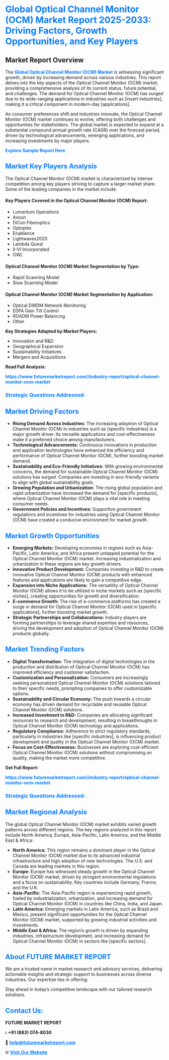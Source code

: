 <h1 style="color: #007BFF;">Global Optical Channel Monitor (OCM) Market Report 2025-2033: Driving Factors, Growth Opportunities, and Key Players</h1>

<section id="overview">
<h2>Market Report Overview</h2>
<p>The <a href="https://www.futuremarketreport.com//industry-report/optical-channel-monitor-ocm-market" style="color: #007BFF; text-decoration: none;"><strong>Global Optical Channel Monitor (OCM) Market</strong></a> is witnessing significant growth, driven by increasing demand across various industries. This report delves into the key aspects of the Optical Channel Monitor (OCM) market, providing a comprehensive analysis of its current status, future potential, and challenges. The demand for Optical Channel Monitor (OCM) has surged due to its wide-ranging applications in industries such as [insert industries], making it a critical component in modern-day [applications].</p>
<p>As consumer preferences shift and industries innovate, the Optical Channel Monitor (OCM) market continues to evolve, offering both challenges and opportunities for stakeholders. The global market is expected to expand at a substantial compound annual growth rate (CAGR) over the forecast period, driven by technological advancements, emerging applications, and increasing investments by major players.</p>
</section>

<section id="overview">
<p><a href="https://www.futuremarketreport.com//request-sample/reportId=81748" style="color: #007BFF; text-decoration: none;"><strong>Explore Sample Report Here</strong></a></p>
</section>

<section id="key-players">
<h2 style="color: #007BFF;">Market Key Players Analysis</h2>
<p>The Optical Channel Monitor (OCM) market is characterized by intense competition among key players striving to capture a larger market share. Some of the leading companies in the market include:</p>
<h4>Key Players Covered in the Optical Channel Monitor (OCM) Report:</h4>
<ul><li>Lumentum Operations</li><li>Axsun</li><li>DiCon Fiberoptics</li><li>Optoplex</li><li>Enablence</li><li>Lightwaves2020</li><li>Lambda Quest</li><li>II-VI Incorporated</li><li>OWL</li></ul>
<h4>Optical Channel Monitor (OCM) Market Segmentation by Type:</h4>
<ul><li>Rapid Scanning Model</li><li>Slow Scanning Model</li></ul>

<h4>Optical Channel Monitor (OCM) Market Segmentation by Application:</h4>
<ul><li>Optical DWDM Network Monitoring</li><li>EDFA Gain Tilt Control</li><li>ROADM Power Balancing</li><li>Other</li></ul>
<p><strong>Key Strategies Adopted by Market Players:</strong></p>
<ul>
<li>Innovation and R&D</li>
<li>Geographical Expansion</li>
<li>Sustainability Initiatives</li>
<li>Mergers and Acquisitions</li>
</ul>
</section>

<section>
<p><strong>Read Full Analysis: </strong></p><a href="https://www.futuremarketreport.com//industry-report/optical-channel-monitor-ocm-market" style="color: #007BFF; text-decoration: none;"><strong>https://www.futuremarketreport.com//industry-report/optical-channel-monitor-ocm-market</strong></a>
<h3 style="color: #007BFF;">Strategic Questions Addressed:</h3>
</section>

<section id="driving-factors">
<h2 style="color: #007BFF;">Market Driving Factors</h2>
<ul>
<li><strong>Rising Demand Across Industries:</strong> The increasing adoption of Optical Channel Monitor (OCM) in industries such as [specific industries] is a major growth driver. Its versatile applications and cost-effectiveness make it a preferred choice among manufacturers.</li>
<li><strong>Technological Advancements:</strong> Continuous innovations in production and application technologies have enhanced the efficiency and performance of Optical Channel Monitor (OCM), further boosting market demand.</li>
<li><strong>Sustainability and Eco-Friendly Initiatives:</strong> With growing environmental concerns, the demand for sustainable Optical Channel Monitor (OCM) solutions has surged. Companies are investing in eco-friendly variants to align with global sustainability goals.</li>
<li><strong>Growing Population and Urbanization:</strong> The rising global population and rapid urbanization have increased the demand for [specific products], where Optical Channel Monitor (OCM) plays a vital role in meeting consumer needs.</li>
<li><strong>Government Policies and Incentives:</strong> Supportive government regulations and incentives for industries using Optical Channel Monitor (OCM) have created a conducive environment for market growth.</li>
</ul>
</section>

<section id="growth-opportunities">
<h2 style="color: #007BFF;">Market Growth Opportunities</h2>
<ul>
<li><strong>Emerging Markets:</strong> Developing economies in regions such as Asia-Pacific, Latin America, and Africa present untapped potential for the Optical Channel Monitor (OCM) market. Increasing industrialization and urbanization in these regions are key growth drivers.</li>
<li><strong>Innovative Product Development:</strong> Companies investing in R&D to create innovative Optical Channel Monitor (OCM) products with enhanced features and applications are likely to gain a competitive edge.</li>
<li><strong>Expansion into Niche Applications:</strong> The versatility of Optical Channel Monitor (OCM) allows it to be utilized in niche markets such as [specific niches], creating opportunities for growth and diversification.</li>
<li><strong>E-commerce Growth:</strong> The rise of e-commerce platforms has created a surge in demand for Optical Channel Monitor (OCM) used in [specific applications], further boosting market growth.</li>
<li><strong>Strategic Partnerships and Collaborations:</strong> Industry players are forming partnerships to leverage shared expertise and resources, driving the development and adoption of Optical Channel Monitor (OCM) products globally.</li>
</ul>
</section>

<section id="trending-factors">
<h2 style="color: #007BFF;">Market Trending Factors</h2>
<ul>
<li><strong>Digital Transformation:</strong> The integration of digital technologies in the production and distribution of Optical Channel Monitor (OCM) has improved efficiency and customer satisfaction.</li>
<li><strong>Customization and Personalization:</strong> Consumers are increasingly seeking personalized Optical Channel Monitor (OCM) solutions tailored to their specific needs, prompting companies to offer customizable options.</li>
<li><strong>Sustainability and Circular Economy:</strong> The push towards a circular economy has driven demand for recyclable and reusable Optical Channel Monitor (OCM) solutions.</li>
<li><strong>Increased Investment in R&D:</strong> Companies are allocating significant resources to research and development, resulting in breakthroughs in Optical Channel Monitor (OCM) technology and applications.</li>
<li><strong>Regulatory Compliance:</strong> Adherence to strict regulatory standards, particularly in industries like [specific industries], is influencing product development and quality in the Optical Channel Monitor (OCM) market.</li>
<li><strong>Focus on Cost-Effectiveness:</strong> Businesses are exploring cost-efficient Optical Channel Monitor (OCM) solutions without compromising on quality, making the market more competitive.</li>
</ul>
</section>

<section>
<p><strong>Get Full Report: </strong></p><a href="https://www.futuremarketreport.com//industry-report/optical-channel-monitor-ocm-market" style="color: #007BFF; text-decoration: none;"><strong>https://www.futuremarketreport.com//industry-report/optical-channel-monitor-ocm-market</strong></a>
<h3 style="color: #007BFF;">Strategic Questions Addressed:</h3>
</section>


<section id="regional-analysis">
<h2 style="color: #007BFF;">Market Regional Analysis</h2>
<p>The global Optical Channel Monitor (OCM) market exhibits varied growth patterns across different regions. The key regions analyzed in this report include North America, Europe, Asia-Pacific, Latin America, and the Middle East & Africa:</p>
<ul>
<li><strong>North America:</strong> This region remains a dominant player in the Optical Channel Monitor (OCM) market due to its advanced industrial infrastructure and high adoption of new technologies. The U.S. and Canada are leading markets in this region.</li>
<li><strong>Europe:</strong> Europe has witnessed steady growth in the Optical Channel Monitor (OCM) market, driven by stringent environmental regulations and a focus on sustainability. Key countries include Germany, France, and the U.K.</li>
<li><strong>Asia-Pacific:</strong> The Asia-Pacific region is experiencing rapid growth, fueled by industrialization, urbanization, and increasing demand for Optical Channel Monitor (OCM) in countries like China, India, and Japan.</li>
<li><strong>Latin America:</strong> Emerging markets in Latin America, such as Brazil and Mexico, present significant opportunities for the Optical Channel Monitor (OCM) market, supported by growing industrial activities and investments.</li>
<li><strong>Middle East & Africa:</strong> The region’s growth is driven by expanding industries, infrastructure development, and increasing demand for Optical Channel Monitor (OCM) in sectors like [specific sectors].</li>
</ul>
</section>

<footer>
<h2 style="color: #007BFF;">About FUTURE MARKET REPORT</h2>
<p>We are a trusted name in market research and advisory services, delivering actionable insights and strategic support to businesses across diverse industries. Our expertise lies in offering:</p>

<p>Stay ahead in today’s competitive landscape with our tailored research solutions.</p>

<h2 style="color: #007BFF;">Contact Us:</h2>
<p><strong>FUTURE MARKET REPORT</strong></p>
<p>📞 <strong>+91 (883) 074-8030</strong></p>
<p>📧 <strong><a href="mailto:help@futuremarketreport.com" style="color: #007BFF;">help@futuremarketreport.com</a></strong></p>
<p>🌐 <strong><a href="https://www.futuremarketreport.com/" style="color: #007BFF;">Visit Our Website</a></strong></p>
</footer>